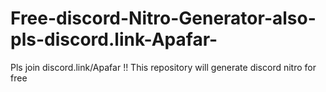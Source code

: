 # Free-discord-Nitro-Generator-also-pls-discord.link-Apafar-
Pls join discord.link/Apafar !! This repository will generate discord nitro for free
